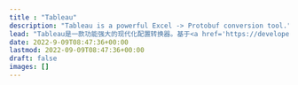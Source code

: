 ```yaml
---
title : "Tableau"
description: "Tableau is a powerful Excel -> Protobuf conversion tool."
lead: "Tableau是一款功能强大的现代化配置转换器。基于<a href='https://developers.google.com/protocol-buffers/docs/proto3'>Protobuf (proto3)</a>，它能够将 <b>Excel/CSV/XML/YAML</b> 转换成多种格式：<a href='https://developers.google.com/protocol-buffers/docs/proto3#json'><b>JSON</b></a>，<a href='https://developers.google.com/protocol-buffers/docs/text-format-spec'><b>Text</b></a> 和 <a href='https://developers.google.com/protocol-buffers/docs/encoding'><b>Bin</b></a>。"
date: 2022-9-09T08:47:36+00:00
lastmod: 2022-09-09T08:47:36+00:00
draft: false
images: []
---
```

